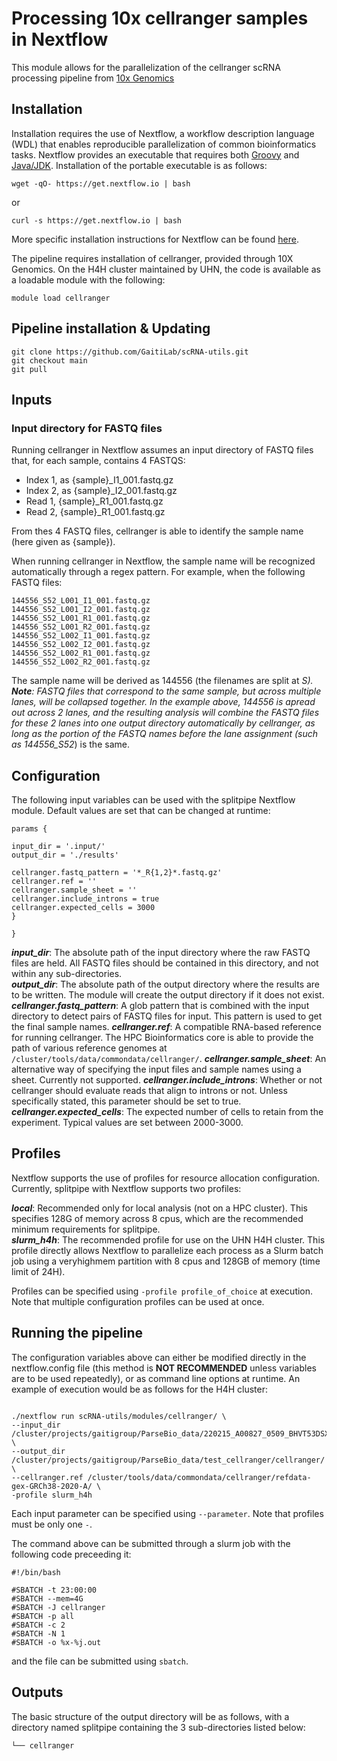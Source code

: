 # Processing 10x cellranger samples in Nextflow

This module allows for the parallelization of the cellranger scRNA processing pipeline from [10x Genomics](https://support.10xgenomics.com/single-cell-gene-expression/software/pipelines/latest/what-is-cell-ranger)

## Installation

Installation requires the use of Nextflow, a workflow description language (WDL) that enables reproducible parallelization of common bioinformatics tasks. Nextflow provides an executable that requires both [Groovy](https://groovy-lang.org/) and [Java/JDK](https://www.oracle.com/java/technologies/downloads/). Installation of the portable executable is as follows:

```
wget -qO- https://get.nextflow.io | bash
```
or 
```
curl -s https://get.nextflow.io | bash
```
More specific installation instructions for Nextflow can be found [here](https://www.nextflow.io/docs/latest/getstarted.html). 


The pipeline requires installation of cellranger, provided through 10X Genomics. On the H4H cluster maintained by UHN, the code is available as a loadable module with the following: 

```
module load cellranger
```

## Pipeline installation & Updating

```
git clone https://github.com/GaitiLab/scRNA-utils.git
git checkout main
git pull
```

## Inputs

### Input directory for FASTQ files

Running cellranger in Nextflow assumes an input directory of FASTQ files that, for each sample, contains 4 FASTQS:

* Index 1, as {sample}_I1_001.fastq.gz
* Index 2, as {sample}_I2_001.fastq.gz
* Read 1, {sample}_R1_001.fastq.gz
* Read 2, {sample}_R1_001.fastq.gz

From thes 4 FASTQ files, cellranger is able to identify the sample name (here given as {sample}).

When running cellranger in Nextflow, the sample name will be recognized automatically through a regex pattern. For example, when the following FASTQ files: 

```
144556_S52_L001_I1_001.fastq.gz
144556_S52_L001_I2_001.fastq.gz
144556_S52_L001_R1_001.fastq.gz
144556_S52_L001_R2_001.fastq.gz
144556_S52_L002_I1_001.fastq.gz
144556_S52_L002_I2_001.fastq.gz
144556_S52_L002_R1_001.fastq.gz
144556_S52_L002_R2_001.fastq.gz
```

The sample name will be derived as 144556 (the filenames are split at _S). \
**Note**: FASTQ files that correspond to the same sample, but across multiple lanes, will be collapsed together. In the example above, 144556 is apread out across 2 lanes, and the resulting analysis will combine the FASTQ files for these 2 lanes into one output directory automatically by cellranger, as long as the portion of the FASTQ names before the lane assignment (such as 144556_S52_) is the same. 
 

## Configuration

The following input variables can be used with the splitpipe Nextflow module. Default values are set that can be changed at runtime: 

```
params {

input_dir = '.input/'
output_dir = './results'

cellranger.fastq_pattern = '*_R{1,2}*.fastq.gz'
cellranger.ref = ''
cellranger.sample_sheet = ''
cellranger.include_introns = true
cellranger.expected_cells = 3000
}

}
```

***input_dir***: The absolute path of the input directory where the raw FASTQ files are held. All FASTQ files should be contained in this directory, and not within any sub-directories. \
***output_dir***: The absolute path of the output directory where the results are to be written. The module will create the output directory if it does not exist. \
***cellranger.fastq_pattern***: A glob pattern that is combined with the input directory to detect pairs of FASTQ files for input. This pattern is used to get the final sample names. 
***cellranger.ref***: A compatible RNA-based reference for running cellranger. The HPC Bioinformatics core is able to provide the path of various reference genomes at `/cluster/tools/data/commondata/cellranger/`. 
***cellranger.sample_sheet***: An alternative way of specifying the input files and sample names using a sheet. Currently not supported.
***cellranger.include_introns***: Whether or not cellranger should evaluate reads that align to introns or not. Unless specifically stated, this parameter should be set to true.
***cellranger.expected_cells***: The expected number of cells to retain from the experiment. Typical values are set between 2000-3000.

## Profiles

Nextflow supports the use of profiles for resource allocation configuration. Currently, splitpipe with Nextflow supports two profiles: 

***local***: Recommended only for local analysis (not on a HPC cluster). This specifies 128G of memory across 8 cpus, which are the recommended minimum requirements for splitpipe. \
***slurm_h4h***: The recommended profile for use on the UHN H4H cluster. This profile directly allows Nextflow to parallelize each process as a Slurm batch job using a veryhighmem partition with 8 cpus and 128GB of memory (time limit of 24H). 

Profiles can be specified using ```-profile profile_of_choice``` at execution. Note that multiple configuration profiles can be used at once.

## Running the pipeline

The configuration variables above can either be modified directly in the nextflow.config file (this method is **NOT RECOMMENDED** unless variables are to be used repeatedly), or as command line options at runtime. An example of execution would be as follows for the H4H cluster: 


```

./nextflow run scRNA-utils/modules/cellranger/ \
--input_dir  /cluster/projects/gaitigroup/ParseBio_data/220215_A00827_0509_BHVT53DSX2_NU210019/fastq/ \
--output_dir /cluster/projects/gaitigroup/ParseBio_data/test_cellranger/cellranger/ \
--cellranger.ref /cluster/tools/data/commondata/cellranger/refdata-gex-GRCh38-2020-A/ \
-profile slurm_h4h
```

Each input parameter can be specified using ```--parameter```. Note that profiles must be only one ```-```. 

The command above can be submitted through a slurm job with the following code preceeding it: 

```
#!/bin/bash

#SBATCH -t 23:00:00
#SBATCH --mem=4G
#SBATCH -J cellranger
#SBATCH -p all
#SBATCH -c 2
#SBATCH -N 1     
#SBATCH -o %x-%j.out
```

and the file can be submitted using `sbatch`. 



## Outputs

The basic structure of the output directory will be as follows, with a directory named splitpipe containing the 3 sub-directories listed below: 

```
└── cellranger
```